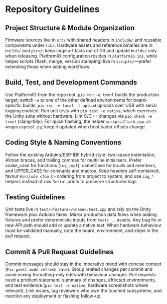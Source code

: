# Repository Guidelines

## Project Structure & Module Organization
Firmware sources live in `src/` with shared headers in `include/` and reusable components under `lib/`. Hardware assets and reference binaries are in `builds/` and `pics/`; keep large artifacts out of Git and update `builds/` only when releasing. PlatformIO configuration resides in `platformio.ini`, while helper scripts (flash, merge, version stamping) live in `scripts/`—prefer extending those when adding workflows.

## Build, Test, and Development Commands
Use PlatformIO from the repo root. `pio run -e trmnl` builds the production target; switch `-e` to one of the other defined environments for board-specific builds. `pio run -e local -t upload` uploads over USB with serial logging enabled. Run unit tests with `pio test -e native`, which exercises the Unity suite without hardware. Lint C/C++ changes via `pio check -e trmnl` (clang-tidy). For quick flashing, the helper `scripts/flash_app.sh` wraps `esptool.py`; keep it updated when bootloader offsets change.

## Coding Style & Naming Conventions
Follow the existing Arduino/ESP-IDF hybrid style: two-space indentation, Allman braces, and trailing commas for multiline initialisers. Prefer snake_case for functions (`log_impl`), camelCase for locals and members, and UPPER_CASE for constants and macros. Keep headers self-contained, favour `#include <foo.h>` ordering from project to system, and use `Log_*` helpers instead of raw `Serial` prints to preserve structured logs.

## Testing Guidelines
Unit tests live in `test/<feature>/<name>.test.cpp` and rely on the Unity framework plus Arduino fakes. Mirror production data flows when adding fixtures and prefer deterministic inputs from `test/...` assets. Any bug fix or new API path should add or update a native test. When hardware behaviour must be validated manually, note the board, environment, and steps in the pull request.

## Commit & Pull Request Guidelines
Commit messages should stay in the imperative mood with concise context (`Fix guest mode refresh rate`). Group related changes per commit and avoid mixing formatting-only edits with behaviour changes. Pull requests need a problem statement, summary of changes, affected environments, and test evidence (`pio test -e native`, hardware screenshots where relevant). Link issues, tag reviewers who own the touched subsystems, and mention any deployment or flashing follow-up.
